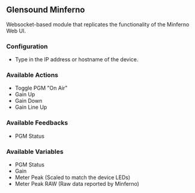 ## Glensound Minferno

Websocket-based module that replicates the functionality of the Minferno Web UI.

### Configuration

- Type in the IP address or hostname of the device.

### Available Actions

- Toggle PGM "On Air"
- Gain Up
- Gain Down
- Gain Line Up

### Available Feedbacks

- PGM Status

### Available Variables

- PGM Status
- Gain
- Meter Peak (Scaled to match the device LEDs)
- Meter Peak RAW (Raw data reported by Minferno)

